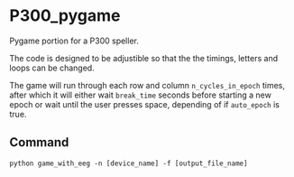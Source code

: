 # P300_pygame

Pygame portion for a P300 speller.

The code is designed to be adjustible so that the the timings, letters and loops can be changed.

The game will run through each row and column `n_cycles_in_epoch` times, after which it will either wait `break_time` seconds before starting a new epoch or wait until the user presses space, depending of if `auto_epoch` is true.

## Command

`python game_with_eeg -n [device_name] -f [output_file_name]`
